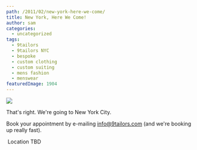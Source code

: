 ```yaml
---
path: /2011/02/new-york-here-we-come/
title: New York, Here We Come!
author: sam
categories: 
  - uncategorized
tags: 
  - 9tailors
  - 9tailors NYC
  - bespoke
  - custom clothing
  - custom suiting
  - mens fashion
  - menswear
featuredImage: 1904
---
```

[![](http://3.bp.blogspot.com/-RWUR6dIsh9A/TVMg3_T92DI/AAAAAAAAIqA/b3ReHCVeB6Y/s640/newyork_20110225.jpg)](http://3.bp.blogspot.com/-RWUR6dIsh9A/TVMg3_T92DI/AAAAAAAAIqA/b3ReHCVeB6Y/s1600/newyork_20110225.jpg)

That's right. We're going to New York City.

Book your appointment by e-mailing info@9tailors.com (and we're booking up really fast).

 Location TBD